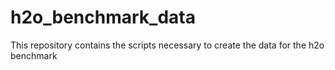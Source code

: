 # h2o_benchmark_data
This repository contains the scripts necessary to create the data for the h2o benchmark
